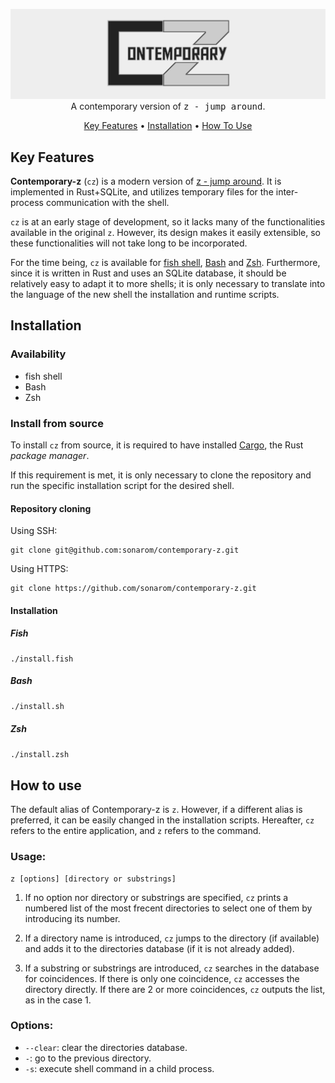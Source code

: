 <p align="center">
  <img src="doc/contemporary-z_header.png" alt="contemporary z"><br>
  A contemporary version of  <tt>z - jump around</tt>.
</p>

<p align="center">
  <a href="#key-features">Key Features</a> •
  <a href="#installation">Installation</a> •
  <a href="#how-to-use">How To Use</a>
</p>


## Key Features

**Contemporary-z** (`cz`) is a modern version of [z - jump around](https://github.com/rupa/z). It is implemented in Rust+SQLite, and utilizes temporary files for the inter-process communication with the shell.

`cz` is at an early stage of development, so it lacks many of the functionalities available in the original `z`. However, its design makes it easily extensible, so these functionalities will not take long to be incorporated.

For the time being, `cz` is available for [fish shell](https://github.com/fish-shell/fish-shell), [Bash](https://www.gnu.org/software/bash/) and [Zsh](https://www.zsh.org/). Furthermore, since it is written in Rust and uses an SQLite database, it should be relatively easy to adapt it to more shells; it is only necessary to translate into the language of the new shell the installation and runtime scripts.


## Installation

### Availability

- fish shell
- Bash
- Zsh

### Install from source

To install `cz` from source, it is required to have installed [Cargo](https://doc.rust-lang.org/cargo/), the Rust _package manager_.

If this requirement is met, it is only necessary to clone the repository and run the specific installation script for the desired shell.

#### Repository cloning

Using SSH:
```shell
git clone git@github.com:sonarom/contemporary-z.git
```

Using HTTPS:
```shell
git clone https://github.com/sonarom/contemporary-z.git
```

#### Installation

##### Fish

```fish
./install.fish
```

##### Bash

```bash
./install.sh
```

##### Zsh

```zsh
./install.zsh
```


## How to use

The default alias of Contemporary-z is `z`. However, if a different alias is preferred, it can be easily changed in the installation scripts. Hereafter, `cz` refers to the entire application, and `z` refers to the command.


### Usage:

```fish
z [options] [directory or substrings]
```

1. If no option nor directory or substrings are specified, `cz` prints a numbered list of the most frecent directories to select one of them by introducing its number.

2. If a directory name is introduced, `cz` jumps to the directory (if available) and adds it to the directories database (if it is not already added).

3. If a substring or substrings are introduced, `cz` searches in the database for coincidences. If there is only one coincidence, `cz` accesses the directory directly. If there are 2 or more coincidences, `cz` outputs the list, as in the case 1.



### Options:

* `--clear`: clear the directories database.
* `-`: go to the previous directory.
* `-s`: execute shell command in a child process.


